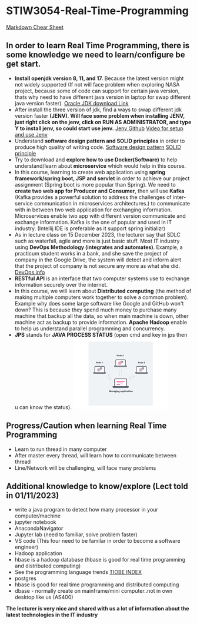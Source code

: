 # STIW3054-Real-Time-Programming
[Markdown Chear Sheet](https://www.markdownguide.org/cheat-sheet/)

In order to learn Real Time Programming, there is some knowledge we need to learn/configure be get start.
-
- **Install openjdk version 8, 11, and 17.** Because the latest version might not widely supported (If not will face problem when exploring NASA project, because some of code can support for certain java version, thats why need to have different java version in laptop for swap different java version faster). [Oracle JDK download Link](https://www.oracle.com/java/technologies/javase/jdk18-archive-downloads.html)
- After install the three version of jdk, find a ways to swap different jdk version faster **(JENV)**. **Will face some problem when installing JENV, just right click on the jenv, click on RUN AS ADMINISTRATOR, and type Y to install jenv, so could start use jenv.** [Jenv Github](https://github.com/FelixSelter/JEnv-for-Windows) [Video for setup and use Jenv](https://www.youtube.com/watch?v=gMQ6npCjAks)
- Understand **software design pattern and SOLID principles** in order to produce high quality of writing code. [Software design pattern](https://en.wikipedia.org/wiki/Software_design_pattern) [SOLID principle](https://en.wikipedia.org/wiki/SOLID)
- Try to download and **explore how to use Docker(Software)** to help understand/learn about **microservice** which would help in this course.
- In this course, learning to create web application using **spring framework/spring boot, JSP and servlet** in order to achieve our project assignment (Spring boot is more popular than Spring). We need to **create two web app for Producer and Consumer**, then will use **Kafka** (Kafka provides a powerful solution to address the challenges of inter-service communication in microservices architectures.) to communicate with in between two web application for exchanging information. Microservices enable two app with different version communicate and exchange information. Kafka is the one of popular and used in IT industry. (Intellij IDE is preferable as it support spring initializr)
- As in lecture class on 15 December 2023, the lecturer say that SDLC such as waterfall, agile and more is just basic stuff. Most IT industry using **DevOps Methodology (integrates and automates)**. Example, a practicum student works in a bank, and she save the project of company in the Google Drive, the system will detect and inform alert that the project of company is not secure any more as what she did. [DevOps info](https://en.wikipedia.org/wiki/DevOps)
- **RESTful API** is an interface that two computer systems use to exchange information securely over the internet.
- In this course, we will learn about **Distributed computing** (the method of making multiple computers work together to solve a common problem). Example why does some large software like Google and GitHub won't down? This is because they spend much money to purchase many machine that backup all the data, so when main machine is down, other machine act as backup to provide information. **Apache Hadoop** enable to help us understand parallel programming and concurrency.
- **JPS** stands for **JAVA PROCESS STATUS** (open cmd and key in jps then u can know the status).
  ![alt text](src/DistributeComputing.png)

Progress/Caution when learning Real Time Programming
-
- Learn to run thread in many computer
- After master every thread, will learn how to communicate between thread
- Line/Network will be challenging, will face many problems

Additional knowledge to know/explore (Lect told in 01/11/2023)
- 
- write a java program to detect how many processor in your computer/machine
- jupyter notebook
- AnacondaNavigator
- Jupyter lab (need to familiar, solve problem faster)
- VS code (This four need to be familar in order to become a software engineer)
- Hadoop application
- hbase is a hadoop database (hbase is good for real time programming and distributed computing)
- See the programming language trends [TIOBE INDEX](https://www.tiobe.com/tiobe-index/)
- postgres
- hbase is good for real time programming and distributed computing
- dbase - normally create on mainframe/mini computer..not in own desktop like us (AS400)


**The lecturer is very nice and shared with us a lot of information about the latest technologies in the IT industry**
  
